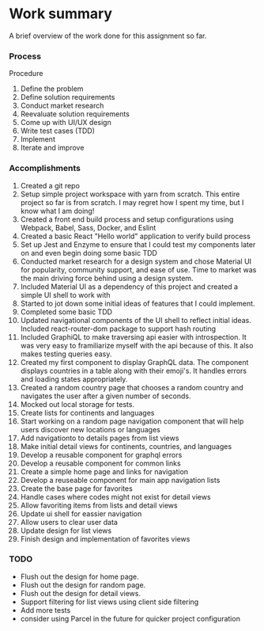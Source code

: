 # Work summary
A brief overview of the work done for this assignment so far.

### Process
Procedure
1. Define the problem
2. Define solution requirements
3. Conduct market research
4. Reevaluate solution requirements
5. Come up with UI/UX design
6. Write test cases (TDD)
7. Implement
8. Iterate and improve

### Accomplishments
1. Created a git repo
2. Setup simple project workspace with yarn from scratch. This entire project so far is from scratch. I may regret how I spent  my time, but I know what I am doing!
3. Created a front end build process and setup configurations using Webpack, Babel, Sass, Docker, and Eslint
4. Created a basic React "Hello world" application to verify build process
5. Set up Jest and Enzyme to ensure that I could test my components later on and even begin doing some basic TDD
6. Conducted market research for a design system and chose Material UI for popularity, community support, and ease of use. Time to market was the main driving force behind using a design system.
7. Included Material UI as a dependency of this project and created a simple UI shell to work with
8. Started to jot down some initial ideas of features that I could implement.
9. Completed some basic TDD
10. Updated navigational components of the UI shell to reflect initial ideas. Included react-router-dom package to support hash routing
11. Included GraphiQL to make traversing api easier with introspection. It was very  easy to framiliarize myself with the api because of this. It also makes testing queries easy.
12. Created my first component to display GraphQL data. The component displays countries in a table along with their emoji's. It handles errors and loading states appropriately.
13. Created a random country page that chooses a random country and navigates the user after a given number of seconds.
14. Mocked out local storage for tests.
15. Create lists for continents and languages
16. Start working on a random page navigation component that will help users discover new locations or languages
17. Add navigationto to details pages from list views
17. Make initial detail views for continents, countries, and languages
18. Develop a reusable component for graphql errors
19. Develop a reusable component for common links
20. Create a simple home page and links for navigation
21. Develop a reuseable component for main app navigation lists
22. Create the base page for favorites
23. Handle cases where codes might not exist for detail views
24. Allow favoriting items from lists and detail views
25. Update ui shell for eassier navigation
26. Allow users to clear user data
27. Update design for list views
28. Finish design and implementation of favorites views

### TODO
- Flush out the design for home page.
- Flush out the design for random page.
- Flush out the design for detail views.
- Support filtering for list views using client side filtering
- Add more tests
- consider using Parcel in the future for quicker project configuration
